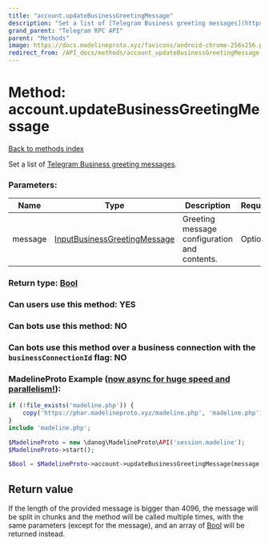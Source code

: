 ```yaml
---
title: "account.updateBusinessGreetingMessage"
description: "Set a list of [Telegram Business greeting messages](https://core.telegram.org/api/business#greeting-messages)."
grand_parent: "Telegram RPC API"
parent: "Methods"
image: https://docs.madelineproto.xyz/favicons/android-chrome-256x256.png
redirect_from: /API_docs/methods/account_updateBusinessGreetingMessage.html
---
```

# Method: account.updateBusinessGreetingMessage
[Back to methods index](index.html)



Set a list of [Telegram Business greeting messages](https://core.telegram.org/api/business#greeting-messages).

### Parameters:

| Name     |    Type       | Description | Required |
|----------|---------------|-------------|----------|
|message|[InputBusinessGreetingMessage](/API_docs/types/InputBusinessGreetingMessage.html) | Greeting message configuration and contents. | Optional|


### Return type: [Bool](/API_docs/types/Bool.html)

### Can users use this method: **YES**


### Can bots use this method: **NO**


### Can bots use this method over a business connection with the `businessConnectionId` flag: **NO**


### MadelineProto Example ([now async for huge speed and parallelism!](https://docs.madelineproto.xyz/docs/ASYNC.html)):


```php
if (!file_exists('madeline.php')) {
    copy('https://phar.madelineproto.xyz/madeline.php', 'madeline.php');
}
include 'madeline.php';

$MadelineProto = new \danog\MadelineProto\API('session.madeline');
$MadelineProto->start();

$Bool = $MadelineProto->account->updateBusinessGreetingMessage(message: $InputBusinessGreetingMessage, );
```


## Return value 

If the length of the provided message is bigger than 4096, the message will be split in chunks and the method will be called multiple times, with the same parameters (except for the message), and an array of [Bool](../types/Bool.html) will be returned instead.



